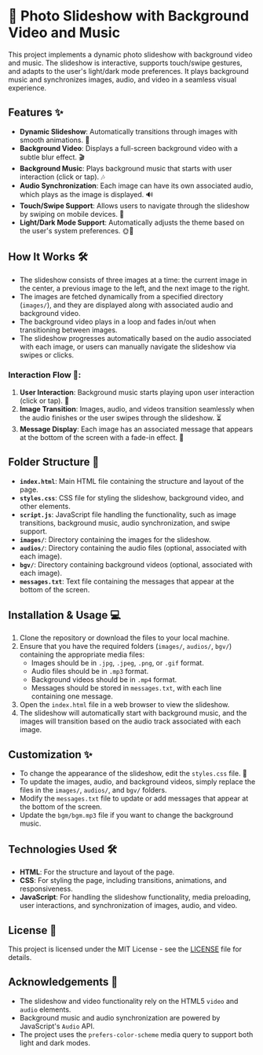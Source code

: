 # 📸 **Photo Slideshow with Background Video and Music**

This project implements a dynamic photo slideshow with background video and music. The slideshow is interactive, supports touch/swipe gestures, and adapts to the user's light/dark mode preferences. It plays background music and synchronizes images, audio, and video in a seamless visual experience.

## Features ✨
- **Dynamic Slideshow**: Automatically transitions through images with smooth animations. 🎥
- **Background Video**: Displays a full-screen background video with a subtle blur effect. 🎬
- **Background Music**: Plays background music that starts with user interaction (click or tap). 🎶
- **Audio Synchronization**: Each image can have its own associated audio, which plays as the image is displayed. 🔊
- **Touch/Swipe Support**: Allows users to navigate through the slideshow by swiping on mobile devices. 📱
- **Light/Dark Mode Support**: Automatically adjusts the theme based on the user's system preferences. 🌞🌙

## How It Works 🛠️
- The slideshow consists of three images at a time: the current image in the center, a previous image to the left, and the next image to the right.
- The images are fetched dynamically from a specified directory (`images/`), and they are displayed along with associated audio and background video.
- The background video plays in a loop and fades in/out when transitioning between images.
- The slideshow progresses automatically based on the audio associated with each image, or users can manually navigate the slideshow via swipes or clicks.

### Interaction Flow 🔄:
1. **User Interaction**: Background music starts playing upon user interaction (click or tap). 🎵
2. **Image Transition**: Images, audio, and videos transition seamlessly when the audio finishes or the user swipes through the slideshow. ⏳
3. **Message Display**: Each image has an associated message that appears at the bottom of the screen with a fade-in effect. 💬

## Folder Structure 📂
- **`index.html`**: Main HTML file containing the structure and layout of the page.
- **`styles.css`**: CSS file for styling the slideshow, background video, and other elements.
- **`script.js`**: JavaScript file handling the functionality, such as image transitions, background music, audio synchronization, and swipe support.
- **`images/`**: Directory containing the images for the slideshow.
- **`audios/`**: Directory containing the audio files (optional, associated with each image).
- **`bgv/`**: Directory containing background videos (optional, associated with each image).
- **`messages.txt`**: Text file containing the messages that appear at the bottom of the screen.

## Installation & Usage 💻

1. Clone the repository or download the files to your local machine.
2. Ensure that you have the required folders (`images/`, `audios/`, `bgv/`) containing the appropriate media files:
   - Images should be in `.jpg`, `.jpeg`, `.png`, or `.gif` format.
   - Audio files should be in `.mp3` format.
   - Background videos should be in `.mp4` format.
   - Messages should be stored in `messages.txt`, with each line containing one message.
3. Open the `index.html` file in a web browser to view the slideshow.
4. The slideshow will automatically start with background music, and the images will transition based on the audio track associated with each image.

## Customization ✨
- To change the appearance of the slideshow, edit the `styles.css` file. 🎨
- To update the images, audio, and background videos, simply replace the files in the `images/`, `audios/`, and `bgv/` folders.
- Modify the `messages.txt` file to update or add messages that appear at the bottom of the screen.
- Update the `bgm/bgm.mp3` file if you want to change the background music.

## Technologies Used 🛠️
- **HTML**: For the structure and layout of the page.
- **CSS**: For styling the page, including transitions, animations, and responsiveness.
- **JavaScript**: For handling the slideshow functionality, media preloading, user interactions, and synchronization of images, audio, and video.

## License 📝
This project is licensed under the MIT License - see the [LICENSE](LICENSE) file for details.

## Acknowledgements 🙏
- The slideshow and video functionality rely on the HTML5 `video` and `audio` elements.
- Background music and audio synchronization are powered by JavaScript's `Audio` API.
- The project uses the `prefers-color-scheme` media query to support both light and dark modes.

